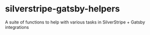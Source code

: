 # silverstripe-gatsby-helpers
A suite of functions to help with various tasks in SilverStripe + Gatsby integrations
